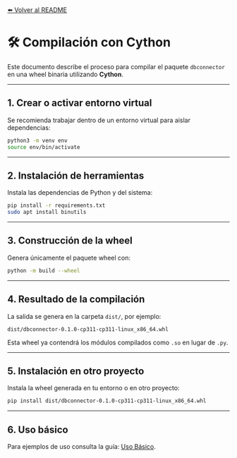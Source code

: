 [⬅️ Volver al README](../README.md)

# 🛠️ Compilación con Cython

Este documento describe el proceso para compilar el paquete
`dbconnector` en una wheel binaria utilizando **Cython**.

------------------------------------------------------------------------

## 1. Crear o activar entorno virtual

Se recomienda trabajar dentro de un entorno virtual para aislar
dependencias:

``` bash
python3 -m venv env
source env/bin/activate
```

------------------------------------------------------------------------

## 2. Instalación de herramientas

Instala las dependencias de Python y del sistema:

``` bash
pip install -r requirements.txt
sudo apt install binutils
```

------------------------------------------------------------------------

## 3. Construcción de la wheel

Genera únicamente el paquete wheel con:

``` bash
python -m build --wheel
```

------------------------------------------------------------------------

## 4. Resultado de la compilación

La salida se genera en la carpeta `dist/`, por ejemplo:

    dist/dbconnector-0.1.0-cp311-cp311-linux_x86_64.whl

Esta wheel ya contendrá los módulos compilados como `.so` en lugar de
`.py`.

------------------------------------------------------------------------

## 5. Instalación en otro proyecto

Instala la wheel generada en tu entorno o en otro proyecto:

``` bash
pip install dist/dbconnector-0.1.0-cp311-cp311-linux_x86_64.whl
```

------------------------------------------------------------------------

## 6. Uso básico

Para ejemplos de uso consulta la guía: [Uso Básico](uso_basico.md).
